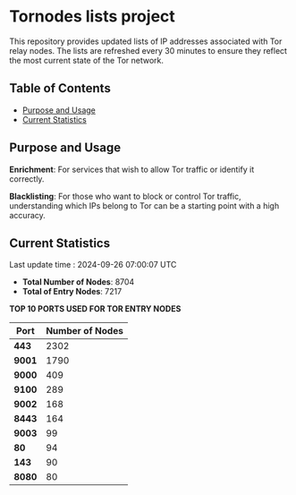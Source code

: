# Tornodes lists project

This repository provides updated lists of IP addresses associated with Tor relay nodes. The lists are refreshed every 30 minutes to ensure they reflect the most current state of the Tor network.

## Table of Contents

- [Purpose and Usage](#purpose-and-usage)
- [Current Statistics](#current-statistics)


## Purpose and Usage

**Enrichment**: For services that wish to allow Tor traffic or identify it correctly.

**Blacklisting**: For those who want to block or control Tor traffic, understanding which IPs belong to Tor can be a starting point with a high accuracy.

## Current Statistics

Last update time : 2024-09-26 07:00:07 UTC

- **Total Number of Nodes**: 8704
- **Total of Entry Nodes**: 7217

**TOP 10 PORTS USED FOR TOR ENTRY NODES**

| **Port** | **Number of Nodes** |
|------|-----------------|
| **443**   | 2302  |
| **9001**   | 1790  |
| **9000**   | 409  |
| **9100**   | 289  |
| **9002**   | 168  |
| **8443**   | 164  |
| **9003**   | 99  |
| **80**   | 94  |
| **143**   | 90  |
| **8080**   | 80  |

